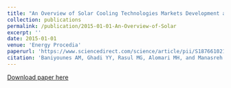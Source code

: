 ```yaml
---
title: "An Overview of Solar Cooling Technologies Markets Development and its Managerial Aspects"
collection: publications
permalink: /publication/2015-01-01-An-Overview-of-Solar
excerpt: ''
date: 2015-01-01
venue: 'Energy Procedia'
paperurl: 'https://www.sciencedirect.com/science/article/pii/S1876610214032597'
citation: 'Baniyounes AM, Ghadi YY, Rasul MG, Alomari MH, and Manasreh A (2015). “An Overview of Solar Cooling Technologies Markets Development and its Managerial Aspects”, Energy Procedia, 61, 1869-1864.'
---
```


[Download paper here](https://pdf.sciencedirectassets.com/277910/1-s2.0-S1876610214X00184/1-s2.0-S1876610214032597/main.pdf?X-Amz-Security-Token=AgoJb3JpZ2luX2VjENn%2F%2F%2F%2F%2F%2F%2F%2F%2F%2FwEaCXVzLWVhc3QtMSJGMEQCIA4TREVjTx6CFJI3C6spbQ6gfIxXHY40nkOuFkUORKNtAiB4ZyN2xjafNr9EHLbNe9%2Bw82KdWaAqXlf2h8l9f4wIXCrjAwjS%2F%2F%2F%2F%2F%2F%2F%2F%2F%2F8BEAIaDDA1OTAwMzU0Njg2NSIMuZrOheWwG4US9FaDKrcDx4HC3CCI6erAa8F6%2BdBWKaoTy51bynNZR%2FRGRthGYGcDi67VnU8uKiEV%2FVhfijirafDk%2Br9MtNfRJsbqYG7r%2Fw26owAz7iCTc7fxI%2FCB3xR%2Bi%2B%2BPFptmaC2q1oEIPThF0y3M9m6PhXc7%2FJtnpgDsYVoF1nXb%2BUKGovD%2B%2BnJgBVGvwkp2bVdHHz5eS1i2Ty5eyiHx%2FcQ1YP6gtKZdZKUcsTU9ht3INGaUdxvLLIXyfrEkmUB%2Fooy2FGkwg7nYsUeHplxDACBepBbSlG3PzYtAkl7RWG2jdmH%2FbbSUIyWw2TBBKVMf6fVdYnXDKuI8LojIGNKmShyuZ69GrmqD2d97eaWU24A%2Fx1Daef8MFgG9mAPlx7FuZKgbnaihrnEN444SQWsAqQjUqYh0bAXpemJ7bi%2F%2FvSQY5eaz5fWWt3gV52wV%2B76AYuW4ccOULQHSFYvR9E89UZ%2F88bqbbNwE0wX5AwM0PUxlGMer8MgvlzoXqVq3B9N8e9tZUgbHQTx5F29ZX24YsxQ%2F5yBiy4FSKwBLd2qh%2FUjQROHWGQ91az1lFSbh%2BTnPBYRQrMmhX%2By%2FTS4L8SyB8%2BYEbTDk2rXtBTq1AeKLfu%2FtizH0TgEhNrdjymQRX7etyAMwYOBkZqGaYFv1NBGnz%2BzD%2FPzkY2uT9lkh14d6UgeKl8d3aSrMa7TFFYORc3jqUdJto05Tt2jwu8m3%2BvNfSOuQxJlS%2B6V5fS%2BPl6GTTD%2B1A6AoY%2BL6ZqS1XoMIXPrrWABMtHc25KiqdptqUDyvi9Z6%2F6XD3j03sXTyg7Mj%2F4mhUfSr2J%2F5yJcjb7Os6mc0skIz0ID%2FV1xV6sVy3Ioh8rQ%3D&X-Amz-Algorithm=AWS4-HMAC-SHA256&X-Amz-Date=20191021T100416Z&X-Amz-SignedHeaders=host&X-Amz-Expires=300&X-Amz-Credential=ASIAQ3PHCVTY6UVGO6Y2%2F20191021%2Fus-east-1%2Fs3%2Faws4_request&X-Amz-Signature=34c924e641b2296e700d1de482381973b7db232be84596a965f7d72a391e9e49&hash=736cc0343e03798f80a941a310ee65f5d76f71b2361e14fb83793d509508cd5d&host=68042c943591013ac2b2430a89b270f6af2c76d8dfd086a07176afe7c76c2c61&pii=S1876610214032597&tid=spdf-b0eafe14-8514-45b4-8502-a5dec2c24fb3&sid=661dbabd6cb58448d2394253087ea7811d1dgxrqb&type=client)
